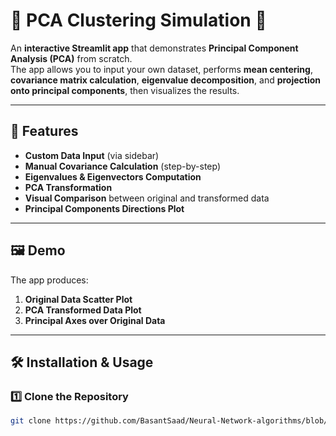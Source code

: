 # 🌃 PCA Clustering Simulation 💙

An **interactive Streamlit app** that demonstrates **Principal Component Analysis (PCA)** from scratch.  
The app allows you to input your own dataset, performs **mean centering**, **covariance matrix calculation**, **eigenvalue decomposition**, and **projection onto principal components**, then visualizes the results.

---

## 📌 Features
- **Custom Data Input** (via sidebar)
- **Manual Covariance Calculation** (step-by-step)
- **Eigenvalues & Eigenvectors Computation**
- **PCA Transformation**
- **Visual Comparison** between original and transformed data
- **Principal Components Directions Plot**

---

## 🖼 Demo
The app produces:
1. **Original Data Scatter Plot**
2. **PCA Transformed Data Plot**
3. **Principal Axes over Original Data**

---

## 🛠 Installation & Usage

### 1️⃣ Clone the Repository
```bash
git clone https://github.com/BasantSaad/Neural-Network-algorithms/blob/4b1a837424f06a15d71ec66397306b36038c6cab/Algorithms/PCA/st_PCA.py

